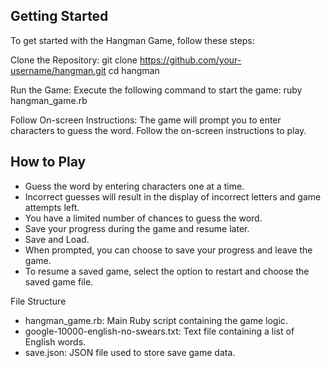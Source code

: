 ## Getting Started
To get started with the Hangman Game, follow these steps:

Clone the Repository:
git clone https://github.com/your-username/hangman.git
cd hangman
      
Run the Game:
     Execute the following command to start the game:
     ruby hangman_game.rb
     
Follow On-screen Instructions: The game will prompt you to enter characters to guess the word. Follow the on-screen instructions to play.

## How to Play
<ul dir="auto">
  <li>
    Guess the word by entering characters one at a time.
  </li>
  <li>
   Incorrect guesses will result in the display of incorrect letters and game attempts left.
  </li>
   <li>
   You have a limited number of chances to guess the word.
  </li>
   <li>
  Save your progress during the game and resume later.
  </li>
 <li>
   Save and Load.
  </li>
 <li>
  When prompted, you can choose to save your progress and leave the game.
  </li>
 <li>
 To resume a saved game, select the option to restart and choose the saved game file.
  </li>
</ul


## File Structure
<ul dir="auto">
  <li>
    hangman_game.rb: Main Ruby script containing the game logic.
  </li>
 <li>
   google-10000-english-no-swears.txt: Text file containing a list of English words.
  </li>
 <li>
    save.json: JSON file used to store save game data.
  </li>
</ul    



